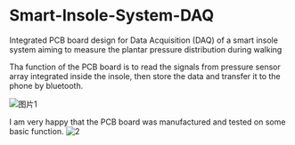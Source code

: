 # Smart-Insole-System-DAQ
Integrated PCB board design for Data Acquisition (DAQ) of a smart insole system aiming to measure the plantar pressure distribution during walking

Tha function of the PCB board is to read the signals from pressure sensor array integrated inside the insole, then store the data and transfer it to the phone by bluetooth.

![图片1](https://github.com/Qinfelix/Smart-Insole-System-DAQ/assets/101391988/236c2009-394d-4558-becd-ea61f260ffc2)


I am very happy that the PCB board was manufactured and tested on some basic function.
![2](https://github.com/Qinfelix/Smart-Insole-System-DAQ/assets/101391988/53200564-e01e-4109-9959-7c7446677966)
